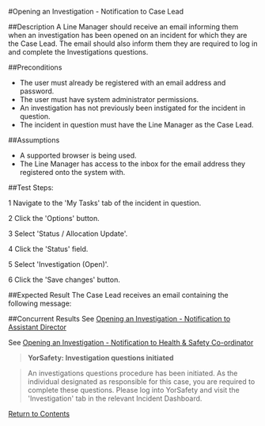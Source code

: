 #Opening an Investigation - Notification to Case Lead

##Description
A Line Manager should receive an email informing them when an investigation has been opened on an incident for which they are the Case Lead.  The email should also inform them they are required to log in and complete the Investigations questions.

##Preconditions 
+ The user must already be registered with an email address and password.
+ The user must have system administrator permissions.
+ An investigation has not previously been instigated for the incident in question.
+ The incident in question must have the Line Manager as the Case Lead.

##Assumptions
+ A supported browser is being used.
+ The Line Manager has access to the inbox for the email address they registered onto the system with.

##Test Steps:

1 Navigate to the 'My Tasks' tab of the incident in question.

2 Click the 'Options' button.

3 Select 'Status / Allocation Update'.

4 Click the 'Status' field.

5 Select 'Investigation (Open)'.

6 Click the 'Save changes' button.

##Expected Result
The Case Lead receives an email containing the following message:

##Concurrent Results
See [Opening an Investigation - Notification to Assistant Director](https://github.com/infojam-james/test-cases/blob/master/Investigations/investigations-2.md)

See [Opening an Investigation - Notification to Health & Safety Co-ordinator](https://github.com/infojam-james/test-cases/blob/master/Investigations/investigations-4.md)

>**YorSafety: Investigation questions initiated**

>An investigations questions procedure has been initiated.  As the individual designated as responsible for this case, you are required to complete these questions.  Please log into YorSafety and visit the 'Investigation' tab in the relevant Incident Dashboard.

[Return to Contents](https://github.com/infojam-james/test-cases/blob/master/Contents.md)
